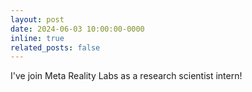 ```yaml
---
layout: post
date: 2024-06-03 10:00:00-0000
inline: true
related_posts: false
---
```


I've join Meta Reality Labs as a research scientist intern!

